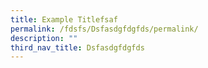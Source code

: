 ```yaml
---
title: Example Titlefsaf
permalink: /fdsfs/Dsfasdgfdgfds/permalink/
description: ""
third_nav_title: Dsfasdgfdgfds
---
```

